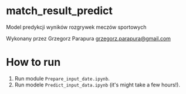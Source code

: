 # match_result_predict
Model predykcji wyników rozgrywek meczów sportowych

 Wykonany przez Grzegorz Parapura
 grzegorz.parapura@gmail.com
 
 
# How to run
1. Run module `Prepare_input_date.ipynb`.
2. Run modele `Predict_input_data.ipynb` (it's might take a few hours!).
